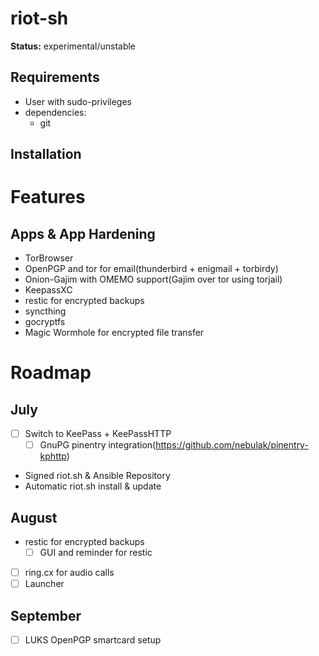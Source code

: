# riot-sh

**Status:** experimental/unstable

## Requirements

  * User with sudo-privileges
  * dependencies:
    * git

## Installation

# Features
## Apps & App Hardening

  - TorBrowser
  - OpenPGP and tor for email(thunderbird + enigmail + torbirdy)
  - Onion-Gajim with OMEMO support(Gajim over tor using torjail)
  - KeepassXC
  - restic for encrypted backups
  - syncthing
  - gocryptfs
  - Magic Wormhole for encrypted file transfer


# Roadmap
## July
  - [ ] Switch to KeePass + KeePassHTTP
    - [ ] GnuPG pinentry integration(https://github.com/nebulak/pinentry-kphttp)
  - Signed riot.sh & Ansible Repository
  - Automatic riot.sh install & update

## August
  - restic for encrypted backups
    - [ ] GUI and reminder for restic
  - [ ] ring.cx for audio calls
  - [ ] Launcher

## September
  - [ ] LUKS OpenPGP smartcard setup

